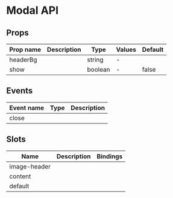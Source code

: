 # Modal API

## Props

| Prop name | Description | Type    | Values | Default |
| --------- | ----------- | ------- | ------ | ------- |
| headerBg  |             | string  | -      |         |
| show      |             | boolean | -      | false   |

## Events

| Event name | Type | Description |
| ---------- | ---- | ----------- |
| close      |      |

## Slots

| Name         | Description | Bindings |
| ------------ | ----------- | -------- |
| image-header |             |          |
| content      |             |          |
| default      |             |          |
